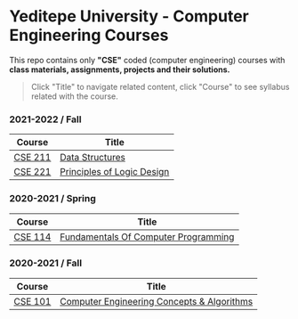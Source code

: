 # Yeditepe University - Computer Engineering Courses
This repo contains only **"CSE"** coded (computer engineering) courses with **class materials, assignments, projects and their solutions.**
> Click "Title" to navigate related content, click "Course" to see syllabus related with the course.

### 2021-2022 / Fall
| Course  | Title                                      |
|:-------:| ------------------------------------------ |
| [CSE 211](./2021-2022%20Fall/CSE%20211%20-%20Data%20Structures/cse211_syllabus.pdf) | [Data Structures](./2021-2022%20Fall/CSE%20211%20-%20Data%20Structures) |
| [CSE 221](./2021-2022%20Fall/CSE%20221%20-%20Principles%20of%20Logic%20Design/cse221_syllabus.pdf) | [Principles of Logic Design](./2021-2022%20Fall/CSE%20221%20-%20Principles%20of%20Logic%20Design) |

### 2020-2021 / Spring
| Course  | Title                                      |
|:-------:| ------------------------------------------ |
| [CSE 114](./2020-2021%20Spring/CSE%20114%20-%20Fundamentals%20Of%20Computer%20Programming/cse114_syllabus.pdf) | [Fundamentals Of Computer Programming](./2020-2021%20Spring/CSE%20114%20-%20Fundamentals%20Of%20Computer%20Programming) |

### 2020-2021 / Fall
| Course  | Title                                      |
|:-------:| ------------------------------------------ |
| [CSE 101](./2020-2021%20Fall/CSE%20101%20-%20Computer%20Engineering%20Concepts%20%26%20Algorithms/cse101_syllabus.pdf) | [Computer Engineering Concepts & Algorithms](./2020-2021%20Fall/CSE%20101%20-%20Computer%20Engineering%20Concepts%20&%20Algorithms) |

